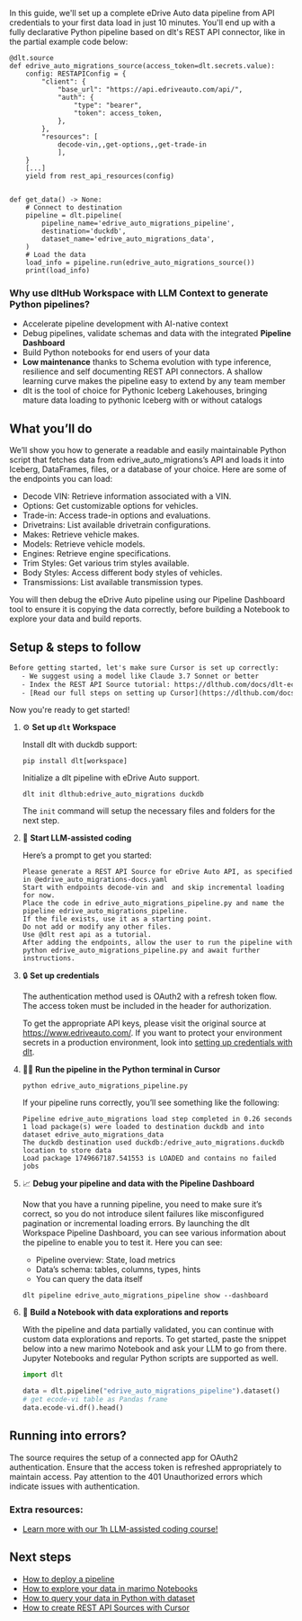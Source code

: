 In this guide, we'll set up a complete eDrive Auto data pipeline from API credentials to your first data load in just 10 minutes. You'll end up with a fully declarative Python pipeline based on dlt's REST API connector, like in the partial example code below:

```python-outcome
@dlt.source
def edrive_auto_migrations_source(access_token=dlt.secrets.value):
    config: RESTAPIConfig = {
        "client": {
            "base_url": "https://api.edriveauto.com/api/",
            "auth": {
                "type": "bearer",
                "token": access_token,
            },
        },
        "resources": [
            decode-vin,,get-options,,get-trade-in
            ],
    }
    [...]
    yield from rest_api_resources(config)


def get_data() -> None:
    # Connect to destination
    pipeline = dlt.pipeline(
        pipeline_name='edrive_auto_migrations_pipeline',
        destination='duckdb',
        dataset_name='edrive_auto_migrations_data', 
    )
    # Load the data
    load_info = pipeline.run(edrive_auto_migrations_source())
    print(load_info) 
```

### Why use dltHub Workspace with LLM Context to generate Python pipelines?

- Accelerate pipeline development with AI-native context
- Debug pipelines, validate schemas and data with the integrated **Pipeline Dashboard**
- Build Python notebooks for end users of your data
- **Low maintenance** thanks to Schema evolution with type inference, resilience and self documenting REST API connectors. A shallow learning curve makes the pipeline easy to extend by any team member
- dlt is the tool of choice for Pythonic Iceberg Lakehouses, bringing mature data loading to pythonic Iceberg with or without catalogs

## What you’ll do

We’ll show you how to generate a readable and easily maintainable Python script that fetches data from edrive_auto_migrations’s API and loads it into Iceberg, DataFrames, files, or a database of your choice. Here are some of the endpoints you can load:

- Decode VIN: Retrieve information associated with a VIN.
- Options: Get customizable options for vehicles.
- Trade-in: Access trade-in options and evaluations.
- Drivetrains: List available drivetrain configurations.
- Makes: Retrieve vehicle makes.
- Models: Retrieve vehicle models.
- Engines: Retrieve engine specifications.
- Trim Styles: Get various trim styles available.
- Body Styles: Access different body styles of vehicles.
- Transmissions: List available transmission types.

You will then debug the eDrive Auto pipeline using our Pipeline Dashboard tool to ensure it is copying the data correctly, before building a Notebook to explore your data and build reports.

## Setup & steps to follow

```default
Before getting started, let's make sure Cursor is set up correctly:
   - We suggest using a model like Claude 3.7 Sonnet or better
   - Index the REST API Source tutorial: https://dlthub.com/docs/dlt-ecosystem/verified-sources/rest_api/ and add it to context as **@dlt rest api**
   - [Read our full steps on setting up Cursor](https://dlthub.com/docs/dlt-ecosystem/llm-tooling/cursor-restapi#23-configuring-cursor-with-documentation)
```

Now you're ready to get started!

1. ⚙️ **Set up `dlt` Workspace**
    
    Install dlt with duckdb support:
    ```shell
    pip install dlt[workspace]
    ```

    Initialize a dlt pipeline with eDrive Auto support.
    ```shell
    dlt init dlthub:edrive_auto_migrations duckdb
    ```

    The `init` command will setup the necessary files and folders for the next step.
    
2. 🤠 **Start LLM-assisted coding**
    
    Here’s a prompt to get you started:
    
    ```prompt
    Please generate a REST API Source for eDrive Auto API, as specified in @edrive_auto_migrations-docs.yaml 
    Start with endpoints decode-vin and  and skip incremental loading for now. 
    Place the code in edrive_auto_migrations_pipeline.py and name the pipeline edrive_auto_migrations_pipeline. 
    If the file exists, use it as a starting point. 
    Do not add or modify any other files. 
    Use @dlt rest api as a tutorial. 
    After adding the endpoints, allow the user to run the pipeline with python edrive_auto_migrations_pipeline.py and await further instructions.
    ```

    
3. 🔒 **Set up credentials** 
    
    The authentication method used is OAuth2 with a refresh token flow. The access token must be included in the header for authorization.
    
    To get the appropriate API keys, please visit the original source at https://www.edriveauto.com/.
    If you want to protect your environment secrets in a production environment, look into [setting up credentials with dlt](https://dlthub.com/docs/walkthroughs/add_credentials).
    
4. 🏃‍♀️ **Run the pipeline in the Python terminal in Cursor**
    
    ```shell
    python edrive_auto_migrations_pipeline.py
    ```
    
    If your pipeline runs correctly, you’ll see something like the following:
    
    ```shell
    Pipeline edrive_auto_migrations load step completed in 0.26 seconds
    1 load package(s) were loaded to destination duckdb and into dataset edrive_auto_migrations_data
    The duckdb destination used duckdb:/edrive_auto_migrations.duckdb location to store data
    Load package 1749667187.541553 is LOADED and contains no failed jobs
    ```
    
5. 📈 **Debug your pipeline and data with the Pipeline Dashboard**

    Now that you have a running pipeline, you need to make sure it’s correct, so you do not introduce silent failures like misconfigured pagination or incremental loading errors. By launching the dlt Workspace Pipeline Dashboard, you can see various information about the pipeline to enable you to test it. Here you can see:
    - Pipeline overview: State, load metrics
    - Data’s schema: tables, columns, types, hints
    - You can query the data itself
    
    ```shell
    dlt pipeline edrive_auto_migrations_pipeline show --dashboard
    ```
    
6. 🐍 **Build a Notebook with data explorations and reports**

    With the pipeline and data partially validated, you can continue with custom data explorations and reports. To get started, paste the snippet below into a new marimo Notebook and ask your LLM to go from there. Jupyter Notebooks and regular Python scripts are supported as well.

    
    ```python
    import dlt

   data = dlt.pipeline("edrive_auto_migrations_pipeline").dataset()
   # get ecode-vi table as Pandas frame
   data.ecode-vi.df().head()
    ```

## Running into errors?

The source requires the setup of a connected app for OAuth2 authentication. Ensure that the access token is refreshed appropriately to maintain access. Pay attention to the 401 Unauthorized errors which indicate issues with authentication.

### Extra resources:

- [Learn more with our 1h LLM-assisted coding course!](https://www.youtube.com/watch?v=GGid70rnJuM)

## Next steps

- [How to deploy a pipeline](https://dlthub.com/docs/walkthroughs/deploy-a-pipeline)
- [How to explore your data in marimo Notebooks](https://dlthub.com/docs/general-usage/dataset-access/marimo)
- [How to query your data in Python with dataset](https://dlthub.com/docs/general-usage/dataset-access/dataset)
- [How to create REST API Sources with Cursor](https://dlthub.com/docs/dlt-ecosystem/llm-tooling/cursor-restapi)